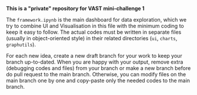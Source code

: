 **This is a "private" repository for VAST mini-challenge 1**

The `framework.ipynb` is the main dashboard for data exploration, which we try to combine UI and Visualisation in this file with the minimum coding to keep it easy to follow. The actual codes must be written in separate files (usually in object-oriented style) in their related directories (`ui`, `charts`, `graphutils`).

For each new idea, create a new draft branch for your work to keep your branch up-to-dated.
When you are happy with your output, remove extra (debugging codes and files) from your branch or make a new branch before do pull request to the main branch. Otherwise, you can modify files on the main branch one by one and copy-paste only the needed codes to the main branch.

